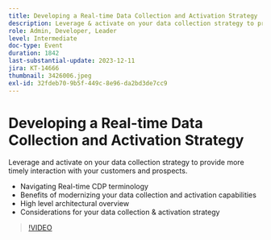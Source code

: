 ```yaml
---
title: Developing a Real-time Data Collection and Activation Strategy
description: Leverage & activate on your data collection strategy to provide more timely interaction with your customers and prospects.
role: Admin, Developer, Leader
level: Intermediate
doc-type: Event
duration: 1842
last-substantial-update: 2023-12-11
jira: KT-14666
thumbnail: 3426006.jpeg
exl-id: 32fdeb70-9b5f-449c-8e96-da2bd3de7cc9
---
```

# Developing a Real-time Data Collection and Activation Strategy

Leverage and activate on your data collection strategy to provide more timely interaction with your customers and prospects.

* Navigating Real-time CDP terminology
* Benefits of modernizing your data collection and activation capabilities
* High level architectural overview
* Considerations for your data collection & activation strategy

>[!VIDEO](https://video.tv.adobe.com/v/3426006/?learn=on)
